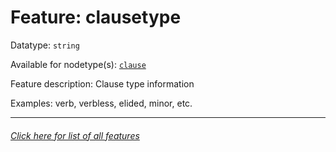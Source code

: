 # Feature: clausetype

Datatype: `string`

Available for nodetype(s): [`clause`](clausenodefeatures.md)

Feature description: Clause type information 

Examples: verb, verbless, elided, minor, etc.

---
###### [Click here for list of all features](home.md)
